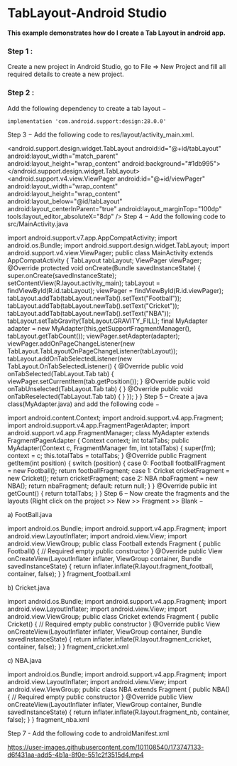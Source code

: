 # TabLayout-Android Studio

**This example demonstrates how do I create a Tab Layout in android app.**

### Step 1 :
Create a new project in Android Studio, go to File ⇒ New Project and fill all required details to create a new project.

### Step 2 :
Add the following dependency to create a tab layout −

  `implementation 'com.android.support:design:28.0.0'`
  
Step 3 − Add the following code to res/layout/activity_main.xml.

<?xml version="1.0" encoding="utf-8"?>
<RelativeLayout
   xmlns:android="http://schemas.android.com/apk/res/android"
   xmlns:tools="http://schemas.android.com/tools"
   android:layout_width="match_parent"
   android:layout_height="match_parent"
   tools:context=".MainActivity">
   <android.support.design.widget.TabLayout
      android:id="@+id/tabLayout"
      android:layout_width="match_parent"
      android:layout_height="wrap_content"
      android:background="#1db995">
   </android.support.design.widget.TabLayout>
   <android.support.v4.view.ViewPager
      android:id="@+id/viewPager"
      android:layout_width="wrap_content"
      android:layout_height="wrap_content"
      android:layout_below="@id/tabLayout"
      android:layout_centerInParent="true"
      android:layout_marginTop="100dp"
      tools:layout_editor_absoluteX="8dp" />
</RelativeLayout>
Step 4 − Add the following code to src/MainActivity.java

import android.support.v7.app.AppCompatActivity;
import android.os.Bundle;
import android.support.design.widget.TabLayout;
import android.support.v4.view.ViewPager;
public class MainActivity extends AppCompatActivity {
   TabLayout tabLayout;
   ViewPager viewPager;
   @Override
   protected void onCreate(Bundle savedInstanceState) {
      super.onCreate(savedInstanceState);
      setContentView(R.layout.activity_main);
      tabLayout = findViewById(R.id.tabLayout);
      viewPager = findViewById(R.id.viewPager);
      tabLayout.addTab(tabLayout.newTab().setText("Football"));
      tabLayout.addTab(tabLayout.newTab().setText("Cricket"));
      tabLayout.addTab(tabLayout.newTab().setText("NBA"));
      tabLayout.setTabGravity(TabLayout.GRAVITY_FILL);
      final MyAdapter adapter = new MyAdapter(this,getSupportFragmentManager(),
      tabLayout.getTabCount());
      viewPager.setAdapter(adapter);
      viewPager.addOnPageChangeListener(new TabLayout.TabLayoutOnPageChangeListener(tabLayout));
      tabLayout.addOnTabSelectedListener(new TabLayout.OnTabSelectedListener() {
         @Override
         public void onTabSelected(TabLayout.Tab tab) {
            viewPager.setCurrentItem(tab.getPosition());
         }
         @Override
         public void onTabUnselected(TabLayout.Tab tab) {
         }
         @Override
         public void onTabReselected(TabLayout.Tab tab) {
         }
      });
   }
}
Step 5 – Create a java class(MyAdapter.java) and add the following code −

import android.content.Context;
import android.support.v4.app.Fragment;
import android.support.v4.app.FragmentPagerAdapter;
import android.support.v4.app.FragmentManager;
class MyAdapter extends FragmentPagerAdapter {
   Context context;
   int totalTabs;
   public MyAdapter(Context c, FragmentManager fm, int totalTabs) {
      super(fm);
      context = c;
      this.totalTabs = totalTabs;
   }
   @Override
   public Fragment getItem(int position) {
      switch (position) {
         case 0:
            Football footballFragment = new Football();
         return footballFragment;
         case 1:
            Cricket cricketFragment = new Cricket();
         return cricketFragment;
         case 2:
            NBA nbaFragment = new NBA();
         return nbaFragment;
         default:
         return null;
      }
   }
   @Override
   public int getCount() {
      return totalTabs;
   }
}
Step 6 – Now create the fragments and the layouts (Right click on the project >> New >> Fragment >> Blank −

a) FootBall.java

import android.os.Bundle;
import android.support.v4.app.Fragment;
import android.view.LayoutInflater;
import android.view.View;
import android.view.ViewGroup;
public class Football extends Fragment {
   public Football() {
      // Required empty public constructor
   }
   @Override
   public View onCreateView(LayoutInflater inflater, ViewGroup container,
    Bundle savedInstanceState) {
      return inflater.inflate(R.layout.fragment_football, container, false);
   }
}
fragment_football.xml

<?xml version="1.0" encoding="utf-8"?>
<FrameLayout xmlns:android="http://schemas.android.com/apk/res/android"
   xmlns:tools="http://schemas.android.com/tools"
   android:layout_width="match_parent"
   android:layout_height="match_parent"
   tools:context=".Football">
   <!-- TODO: Update blank fragment layout -->
   <TextView
      android:layout_width="match_parent"
      android:layout_height="match_parent"
      android:textAlignment="center"
      android:text="Football Fragment"
      android:textSize="16sp"
      android:textStyle="bold"/>
</FrameLayout>
b) Cricket.java

import android.os.Bundle;
import android.support.v4.app.Fragment;
import android.view.LayoutInflater;
import android.view.View;
import android.view.ViewGroup;
public class Cricket extends Fragment {
   public Cricket() {
      // Required empty public constructor
   }
   @Override
   public View onCreateView(LayoutInflater inflater, ViewGroup container,
    Bundle savedInstanceState) {
      return inflater.inflate(R.layout.fragment_cricket, container, false);
   }
}
fragment_cricket.xml

<?xml version="1.0" encoding="utf-8"?>
<FrameLayout xmlns:android="http://schemas.android.com/apk/res/android"
   xmlns:tools="http://schemas.android.com/tools"
   android:layout_width="match_parent"
   android:layout_height="match_parent"
   tools:context=".Cricket">
   <TextView
      android:layout_width="match_parent"
      android:layout_height="match_parent"
      android:textAlignment="center"
      android:text="Cricket Fragment"
      android:textSize="16sp"
      android:textStyle="bold"/>
</FrameLayout>
c) NBA.java

import android.os.Bundle;
import android.support.v4.app.Fragment;
import android.view.LayoutInflater;
import android.view.View;
import android.view.ViewGroup;
public class NBA extends Fragment {
   public NBA() {
      // Required empty public constructor
   }
   @Override
   public View onCreateView(LayoutInflater inflater, ViewGroup container,
    Bundle savedInstanceState) {
      return inflater.inflate(R.layout.fragment_nb, container, false);
   }
}
fragment_nba.xml

<?xml version="1.0" encoding="utf-8"?>
<FrameLayout xmlns:android="http://schemas.android.com/apk/res/android"
   xmlns:tools="http://schemas.android.com/tools"
   android:layout_width="match_parent"
   android:layout_height="match_parent"
   tools:context=".NBA">
   <!-- TODO: Update blank fragment layout -->
   <TextView
      android:layout_width="match_parent"
      android:layout_height="match_parent"
      android:textAlignment="center"
      android:text="NBA Fragment"
      android:textSize="16sp"
      android:textStyle="bold"/>
</FrameLayout>
Step 7 - Add the following code to androidManifest.xml

<?xml version="1.0" encoding="utf-8"?>
<manifest xmlns:android="http://schemas.android.com/apk/res/android"
   package="app.com.sample">
   <application
      android:allowBackup="true"
      android:icon="@mipmap/ic_launcher"
      android:label="@string/app_name"
      android:roundIcon="@mipmap/ic_launcher_round"
      android:supportsRtl="true"
      android:theme="@style/AppTheme">
      <activity android:name=".MainActivity">
         <intent-filter>
            <action android:name="android.intent.action.MAIN" />
            <category android:name="android.intent.category.LAUNCHER" />
         </intent-filter>
      </activity>
   </application>
</manifest>









https://user-images.githubusercontent.com/101108540/173747133-d6f431aa-add5-4b1a-8f0e-551c2f3515d4.mp4

